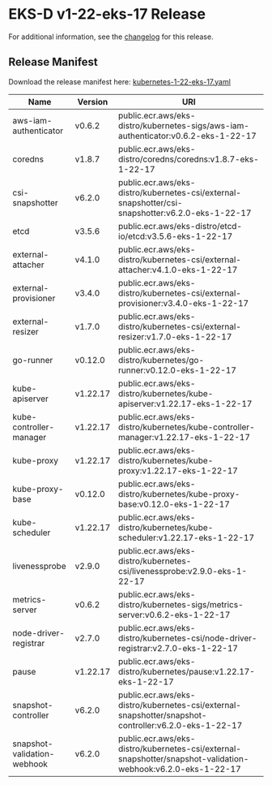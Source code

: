 # EKS-D v1-22-eks-17 Release

For additional information, see the [changelog](CHANGELOG-v1-22-eks-17.md) for this release.

## Release Manifest

Download the release manifest here: [kubernetes-1-22-eks-17.yaml](https://distro.eks.amazonaws.com/kubernetes-1-22/kubernetes-1-22-eks-17.yaml)

| Name | Version | URI |
|------|---------|-----|
| aws-iam-authenticator | v0.6.2 | public.ecr.aws/eks-distro/kubernetes-sigs/aws-iam-authenticator:v0.6.2-eks-1-22-17 |
| coredns | v1.8.7 | public.ecr.aws/eks-distro/coredns/coredns:v1.8.7-eks-1-22-17 |
| csi-snapshotter | v6.2.0 | public.ecr.aws/eks-distro/kubernetes-csi/external-snapshotter/csi-snapshotter:v6.2.0-eks-1-22-17 |
| etcd | v3.5.6 | public.ecr.aws/eks-distro/etcd-io/etcd:v3.5.6-eks-1-22-17 |
| external-attacher | v4.1.0 | public.ecr.aws/eks-distro/kubernetes-csi/external-attacher:v4.1.0-eks-1-22-17 |
| external-provisioner | v3.4.0 | public.ecr.aws/eks-distro/kubernetes-csi/external-provisioner:v3.4.0-eks-1-22-17 |
| external-resizer | v1.7.0 | public.ecr.aws/eks-distro/kubernetes-csi/external-resizer:v1.7.0-eks-1-22-17 |
| go-runner | v0.12.0 | public.ecr.aws/eks-distro/kubernetes/go-runner:v0.12.0-eks-1-22-17 |
| kube-apiserver | v1.22.17 | public.ecr.aws/eks-distro/kubernetes/kube-apiserver:v1.22.17-eks-1-22-17 |
| kube-controller-manager | v1.22.17 | public.ecr.aws/eks-distro/kubernetes/kube-controller-manager:v1.22.17-eks-1-22-17 |
| kube-proxy | v1.22.17 | public.ecr.aws/eks-distro/kubernetes/kube-proxy:v1.22.17-eks-1-22-17 |
| kube-proxy-base | v0.12.0 | public.ecr.aws/eks-distro/kubernetes/kube-proxy-base:v0.12.0-eks-1-22-17 |
| kube-scheduler | v1.22.17 | public.ecr.aws/eks-distro/kubernetes/kube-scheduler:v1.22.17-eks-1-22-17 |
| livenessprobe | v2.9.0 | public.ecr.aws/eks-distro/kubernetes-csi/livenessprobe:v2.9.0-eks-1-22-17 |
| metrics-server | v0.6.2 | public.ecr.aws/eks-distro/kubernetes-sigs/metrics-server:v0.6.2-eks-1-22-17 |
| node-driver-registrar | v2.7.0 | public.ecr.aws/eks-distro/kubernetes-csi/node-driver-registrar:v2.7.0-eks-1-22-17 |
| pause | v1.22.17 | public.ecr.aws/eks-distro/kubernetes/pause:v1.22.17-eks-1-22-17 |
| snapshot-controller | v6.2.0 | public.ecr.aws/eks-distro/kubernetes-csi/external-snapshotter/snapshot-controller:v6.2.0-eks-1-22-17 |
| snapshot-validation-webhook | v6.2.0 | public.ecr.aws/eks-distro/kubernetes-csi/external-snapshotter/snapshot-validation-webhook:v6.2.0-eks-1-22-17 |
